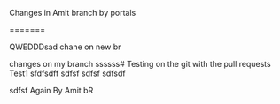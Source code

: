 


Changes in Amit branch by portals

=======

QWEDDDsad chane on new br




changes on   my branch    ssssss# Testing on the git with the pull requests
Test1
sfdfsdff
sdfsf
sdfsf
sdfsdf

sdfsf
Again By Amit bR
